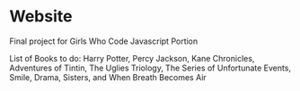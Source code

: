 # Website
Final project for Girls Who Code
Javascript Portion

List of Books to do: Harry Potter, Percy Jackson, Kane Chronicles, Adventures of Tintin, The Uglies Triology, The Series of Unfortunate Events, Smile, Drama, Sisters, and When Breath Becomes Air
